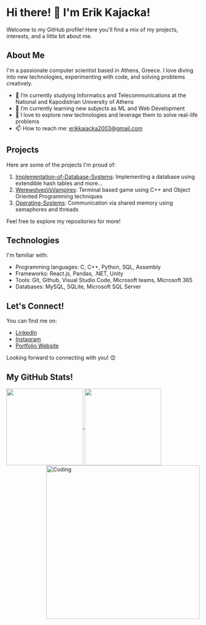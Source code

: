 # Hi there! 👋 I'm Erik Kajacka!

Welcome to my GitHub profile! Here you'll find a mix of my projects, interests, and a little bit about me.

## About Me
I'm a passionate computer scientist based in Athens, Greece. I love diving into new technologies, experimenting with code, and solving problems creatively.

- 🔭 I’m currently studying Informatics and Telecommunications at the National and Kapodistrian University of Athens
- 🌱 I’m currently learning new subjects as ML and Web Development
- 💬 I love to explore new technologies and leverage them to solve real-life problems
- 📫 How to reach me: erikkajacka2003@gmail.com

## Projects

Here are some of the projects I'm proud of:

1. [Implementation-of-Database-Systems](https://github.com/erikk03/Implementation-of-Database-Systems-Project2): Implementing a database using extendible hash tables and more...
2. [WerewolvesVsVampires](https://github.com/erikk03/WerewolvesVsVampires): Terminal based game using C++ and Object Oriented Programming techniques
3. [Operating-Systems](https://github.com/erikk03/OS-Project1): Communication via shared memory using semaphores and threads

Feel free to explore my repositories for more!

## Technologies

I'm familiar with:

- Programming languages: C, C++, Python, SQL, Assembly
- Frameworks: React.js, Pandas, .NET, Unity
- Tools: Git, Github, Visual Studio Code, Microsoft teams, Microsoft 365
- Databases: MySQL, SQLite, Microsoft SQL Server

## Let's Connect!

You can find me on:

- [LinkedIn](https://www.linkedin.com/in/erik-kajacka-1872bb289/)
- [Instagram](https://www.instagram.com/erik.kajacka/?hl=en)
- [Portfolio Website](https://erikk03.github.io/mywebsite/)

Looking forward to connecting with you! 😊

## My GitHub Stats!
<a href="https://github.com/anuraghazra/github-readme-stats">
  <img height=200 align="center" src="https://github-readme-stats.vercel.app/api?username=erikk03&theme=radical&border_radius=10&rank_icon=github" />
</a>
<a href="https://github.com/anuraghazra/convoychat">
  <img height=200 align="center" src="https://github-readme-stats.vercel.app/api/top-langs?username=erikk03&layout=compact&langs_count=8&card_width=320&theme=radical&border_radius=10" />
</a>
  
  <img align="right" alt="Coding" width="400" src="https://tenor.com/bhOSD.gif">
